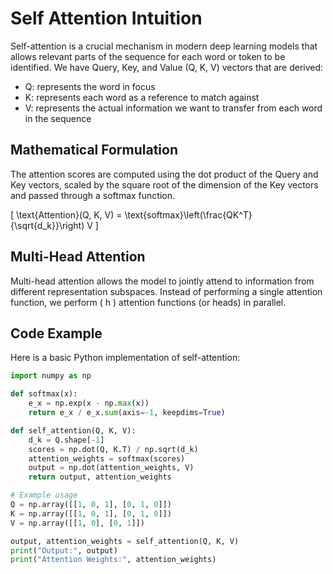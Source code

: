 # Self Attention Intuition 

Self-attention is a crucial mechanism in modern deep learning models that allows relevant parts of the sequence for each word or token to be identified. We have Query, Key, and Value (Q, K, V) vectors that are derived:
* Q: represents the word in focus
* K: represents each word as a reference to match against
* V: represents the actual information we want to transfer from each word in the sequence

## Mathematical Formulation

The attention scores are computed using the dot product of the Query and Key vectors, scaled by the square root of the dimension of the Key vectors and passed through a softmax function.

\[ \text{Attention}(Q, K, V) = \text{softmax}\left(\frac{QK^T}{\sqrt{d_k}}\right) V \]

## Multi-Head Attention

Multi-head attention allows the model to jointly attend to information from different representation subspaces. Instead of performing a single attention function, we perform \( h \) attention functions (or heads) in parallel.

## Code Example

Here is a basic Python implementation of self-attention:

```python
import numpy as np

def softmax(x):
    e_x = np.exp(x - np.max(x))
    return e_x / e_x.sum(axis=-1, keepdims=True)

def self_attention(Q, K, V):
    d_k = Q.shape[-1]
    scores = np.dot(Q, K.T) / np.sqrt(d_k)
    attention_weights = softmax(scores)
    output = np.dot(attention_weights, V)
    return output, attention_weights

# Example usage
Q = np.array([[1, 0, 1], [0, 1, 0]])
K = np.array([[1, 0, 1], [0, 1, 0]])
V = np.array([[1, 0], [0, 1]])

output, attention_weights = self_attention(Q, K, V)
print("Output:", output)
print("Attention Weights:", attention_weights)
